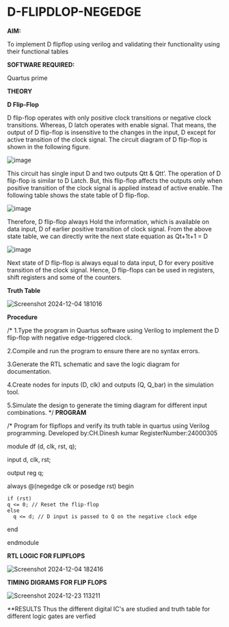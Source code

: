 # D-FLIPDLOP-NEGEDGE

**AIM:**

To implement  D flipflop using verilog and validating their functionality using their functional tables

**SOFTWARE REQUIRED:**

Quartus prime

**THEORY**

**D Flip-Flop**

D flip-flop operates with only positive clock transitions or negative clock transitions. Whereas, D latch operates with enable signal. That means, the output of D flip-flop is insensitive to the changes in the input, D except for active transition of the clock signal. The circuit diagram of D flip-flop is shown in the following figure.

![image](https://github.com/naavaneetha/D-FLIPDLOP-NEGEDGE/assets/154305477/48c81fe8-bc3f-40e7-95e2-519fc155ad51)

This circuit has single input D and two outputs Qtt & Qtt’. The operation of D flip-flop is similar to D Latch. But, this flip-flop affects the outputs only when positive transition of the clock signal is applied instead of active enable. The following table shows the state table of D flip-flop.

![image](https://github.com/naavaneetha/D-FLIPDLOP-NEGEDGE/assets/154305477/e5f3fda7-68ec-4a3a-a0a4-cf6f9cc4ab55)

Therefore, D flip-flop always Hold the information, which is available on data input, D of earlier positive transition of clock signal. From the above state table, we can directly write the next state equation as Qt+1t+1 = D

![image](https://github.com/naavaneetha/D-FLIPDLOP-NEGEDGE/assets/154305477/8592c0d8-2917-4142-91b9-d6c30dd891d2)

Next state of D flip-flop is always equal to data input, D for every positive transition of the clock signal. Hence, D flip-flops can be used in registers, shift registers and some of the counters.

**Truth Table**

![Screenshot 2024-12-04 181016](https://github.com/user-attachments/assets/fec0c52d-ac6c-4aa4-9b2c-077b25d9fe17)

**Procedure** 
 
 /* 1.Type the program in Quartus software using Verilog to implement the D flip-flop
 with negative edge-triggered clock.
 
 2.Compile and run the program to ensure there are no syntax errors.
 
 3.Generate the RTL schematic and save the logic diagram for documentation.
 
 4.Create nodes for inputs (D, clk) and outputs (Q, Q_bar) in the simulation tool.
 
 5.Simulate the design to generate the timing diagram for different input combinations.
 */
**PROGRAM**

/* Program for flipflops and verify its truth table in quartus using Verilog programming.
Developed by:CH.Dinesh kumar 
RegisterNumber:24000305

module df (d, clk, rst, q);
 
  input d, clk, rst;
  
  output reg q;

  always @(negedge clk or posedge rst) begin
  
    if (rst)
    q <= 0; // Reset the flip-flop
    else
      q <= d; // D input is passed to Q on the negative clock edge
  
  end

endmodule




**RTL LOGIC FOR FLIPFLOPS**

![Screenshot 2024-12-04 182416](https://github.com/user-attachments/assets/4a2b5840-1959-4108-aeac-2d0bfafd9124)


**TIMING DIGRAMS FOR FLIP FLOPS**

![Screenshot 2024-12-23 113211](https://github.com/user-attachments/assets/eeb41b4f-9874-4d9f-beb1-0b1498681044)


**RESULTS Thus the different digital IC's are studied and truth table for different logic gates are verfied
